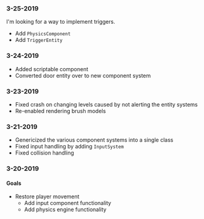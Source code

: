 ### 3-25-2019
I'm looking for a way to implement triggers.

* Add `PhysicsComponent`
* Add `TriggerEntity`

### 3-24-2019
* Added scriptable component
* Converted door entity over to new component system

### 3-23-2019
* Fixed crash on changing levels caused by not alerting the entity systems
* Re-enabled rendering brush models

### 3-21-2019
* Genericized the various component systems into a single class
* Fixed input handling by adding `InputSystem`
* Fixed collision handling

### 3-20-2019
#### Goals
* Restore player movement
    * Add input component functionality
    * Add physics engine functionality